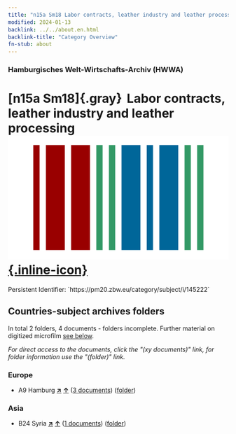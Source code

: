 ```yaml
---
title: "n15a Sm18 Labor contracts, leather industry and leather processing"
modified: 2024-01-13
backlink: ../../about.en.html
backlink-title: "Category Overview"
fn-stub: about
---
```


### Hamburgisches Welt-Wirtschafts-Archiv (HWWA)

# [n15a Sm18]{.gray}&#8201; Labor contracts, leather industry and leather processing &#160; [![Wikidata](/images/Wikidata-logo.svg "Wikidata"){.inline-icon}](http://www.wikidata.org/entity/Q104710814)

<div class="hint">Persistent Identifier: `https://pm20.zbw.eu/category/subject/i/145222`</div>







## Countries-subject archives folders







In total 2 folders, 4 documents - folders incomplete. Further material on digitized microfilm [see below](#filmsections).

_For direct access to the documents, click the "(xy documents)" link, for folder information use the "(folder)" link._



### Europe

- A9 Hamburg [**&nearr;**](../../../geo/i/140905/about.en.html "Hamburg (all folders)") [**&uarr;**](../../../geo/about.en.html#A9 "Country category system") (<a href="https://pm20.zbw.eu/iiifview/folder/sh/140905,145222" title="about: Hamburg : Labor contracts, leather industry and leather processing" target="_blank">3 documents</a>) ([folder](../../../../folder/sh/1409xx/140905/1452xx/145222/about.en.html))

### Asia

- B24 Syria [**&nearr;**](../../../geo/i/141114/about.en.html "Syria (all folders)") [**&uarr;**](../../../geo/about.en.html#B24 "Country category system") (<a href="https://pm20.zbw.eu/iiifview/folder/sh/141114,145222" title="about: Syria : Labor contracts, leather industry and leather processing" target="_blank">1 documents</a>) ([folder](../../../../folder/sh/1411xx/141114/1452xx/145222/about.en.html))



<a id="filmsections" />













